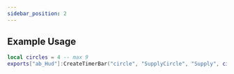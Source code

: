 ```yaml
---
sidebar_position: 2
---
```



## Example Usage



```lua
local circles = 4 -- max 9
exports["ab_Hud"]:CreateTimerBar("circle", "SupplyCircle", "Supply", circles, { 57, 102, 57 })
```